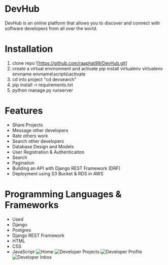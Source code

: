 # DevHub
DevHub is an online platform that allows you to discover and connect with software developers from all over the world.

# Installation
1. clone repo ![https://github.com/raaphat99/DevHub.git]
2. create a virtual environment and activate
pip install virtualenv
virtualenv envname
envname\scripts\activate
4. cd into project "cd devsearch"
5. pip install -r requirements.txt
6. python manage.py runserver
# Features
* Share Projects
* Message other developers
* Rate others work
* Search other developers
* Database Design and Models
* User Registration & Authenticaiton
* Search
* Pagination
* Building an API with Django REST Framework (DRF)
* Deployment using S3 Bucket & RDS in AWS
# Programming Languages & Frameworks
* Used 
* Django
* Postgres
* Django REST Framework
* HTML
* CSS
* JavaScript
![Home](https://github.com/user-attachments/assets/483717eb-f1b5-4354-84fa-70cfd4255e2f)
![Developer Projects](https://github.com/user-attachments/assets/c7e99fc5-eb9d-4b8b-8253-94b4a96ae692)
![Developer Profile](https://github.com/user-attachments/assets/0cab0d54-7b11-4474-87d6-5bf8061f2634)
![Developer Inbox](https://github.com/user-attachments/assets/13b14e16-5ae2-4a62-bcc4-413eced7c624)

